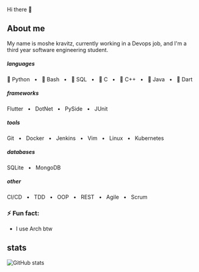 Hi there 👋

## About me
My name is moshe kravitz, currently working in a Devops job, and I'm a third year software engineering student.

##### languages
🐍 Python  &nbsp; • &nbsp; 🐧 Bash &nbsp; • &nbsp; 🐬 SQL &nbsp; • &nbsp; 🐊 C &nbsp; • &nbsp; 🐉 C++ &nbsp; • &nbsp; 🐎 Java &nbsp; • &nbsp; 🐁 Dart

##### frameworks
Flutter &nbsp; • &nbsp; DotNet &nbsp; • &nbsp; PySide &nbsp; • &nbsp; JUnit

##### tools
Git &nbsp; • &nbsp; Docker &nbsp; • &nbsp; Jenkins  &nbsp; • &nbsp; Vim &nbsp; • &nbsp; Linux &nbsp; • &nbsp; Kubernetes 

##### databases
SQLite &nbsp; • &nbsp; MongoDB

##### other
CI/CD &nbsp; • &nbsp; TDD &nbsp; • &nbsp; OOP &nbsp; • &nbsp; REST &nbsp; • &nbsp; Agile &nbsp; • &nbsp; Scrum 


### ⚡ Fun fact:
- I use Arch btw


## stats
![GitHub stats](https://github-readme-stats.vercel.app/api?username=moshekravitz&show_icons=true)  

<!--
**moshekravitz/moshekravitz** is a ✨ _special_ ✨ repository because its `README.md` (this file) appears on your GitHub profile.

Here are some ideas to get you started:

- 🔭 I’m currently working on ...
- 🌱 I’m currently learning ...
- 👯 I’m looking to collaborate on ...
- 🤔 I’m looking for help with ...
- 💬 Ask me about ...
- 📫 How to reach me: ...
- 😄 Pronouns: ...
- ⚡ Fun fact: ...
-->
